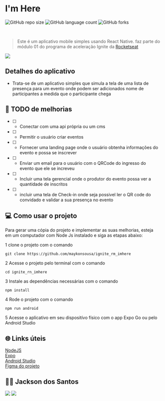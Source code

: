 # I'm Here



![GitHub repo size](https://img.shields.io/github/repo-size/maykonsousa/ignite_rn_imhere)
![GitHub language count](https://img.shields.io/github/languages/count/maykonsousa/ignite_rn_imhere)
![GitHub forks](https://img.shields.io/github/forks/maykonsousa/ignite_rn_imhere)



  
  <br>

> Este é um aplicativo mobile simples usando React Native. faz parte do módulo 01 do programa de aceleração Ignite da [Rocketseat](http://app.ropcketseat.com.br)

<img src="./assets/img.png"/>

## Detalhes do aplicativo

- Trata-se de um aplicativo simples que simula a tela de uma lista de presença para um evento onde podem ser adicionados nome de participantes a medida que o participante chega

## 🚀 TODO de melhorias
- [ ] - Conectar com uma api própria ou um cms
- [ ] - Permitir o usuário criar eventos
- [ ] - Fornecer uma landing page onde o usuário obtenha informações do evento e possa se inscrever
- [ ] - Enviar um email para o usuário com o QRCode do ingresso do evento que ele se increveu
- [ ] - Incluir uma tela gerencial onde o produtor do evento possa ver a quantidade de inscritos
- [ ] - incluir uma tela de Check-in onde seja possivel ler o QR code do convidado e validar a sua presença no evento

## 💻 Como usar o projeto
Para gerar uma cópia do projeto e implementar as suas melhorias, esteja em um computador com Node Js instalado e siga as etapas abaixo:

1  clone o projeto com o comando 
```
git clone https://github.com/maykonsousa/ignite_rm_imhere
``` 
2  Acesse o projeto pelo terminal com o comando 
```
cd ignite_rn_imhere
```  
3  Instale as dependências necessárias com o comando
```
npm install
```

4  Rode o projeto com o comando
```
npm run android
``` 
5  Acesse o aplicativo em seu dispositívo físico com o app Expo Go ou pelo Android Studio 

## 🌐 Links úteis
[NodeJS](https://nodejs.org/en/download)  
[Expo](https://expo.dev/)  
[Android Studio](https://developer.android.com/studio/install?hl=pt-br)  
[Figma do projeto](https://www.figma.com/file/AXOlKzH6ZUmKXWqfQXquhe/Chapter-I---Im-Here?type=design&node-id=0%3A1&mode=design&t=2D2quWd8YnSN11KK-1)


## 🧑‍💻 Jackson dos Santos
[<img src="https://img.shields.io/badge/linkedin-%230077B5.svg?&style=for-the-badge&logo=linkedin&logoColor=white" />](https://www.linkedin.com/in/jackson-dos-santos/)
[<img src=" https://img.shields.io/badge/GitHub-100000?style=for-the-badge&logo=github&logoColor=white" />](https://github.com/oeujack)
